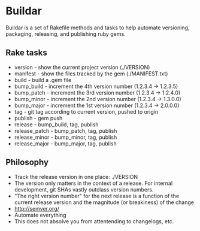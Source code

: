 Buildar
=======
Buildar is a set of Rakefile methods and tasks to help automate versioning,
packaging, releasing, and publishing ruby gems.

Rake tasks
----------
* version - show the current project version (./VERSION)
* manifest - show the files tracked by the gem (./MANIFEST.txt)
* build - build a .gem file
* bump_build - increment the 4th version number (1.2.3.4 -> 1.2.3.5)
* bump_patch - increment the 3rd version number (1.2.3.4 -> 1.2.4.0)
* bump_minor - increment the 2nd version number (1.2.3.4 -> 1.3.0.0)
* bump_major - increment the 1st version number (1.2.3.4 -> 2.0.0.0)
* tag - git tag according to current version, pushed to origin
* publish - gem push
* release - bump_build, tag, publish
* release_patch - bump_patch, tag, publish
* release_minor - bump_minor, tag, publish
* release_major - bump_major, tag, publish

Philosophy
----------
* Track the release version in one place: ./VERSION
* The version only matters in the context of a release.  For internal development, git SHAs vastly outclass version numbers.
* "The right version number" for the next release is a function of the current release version and the magnitude (or breakiness) of the change
* http://semver.org/
* Automate everything
* This does not absolve you from attentending to changelogs, etc.
